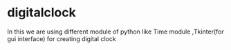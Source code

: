 # digitalclock
In this we are using different module of python like Time module ,Tkinter(for gui interface) for creating digital clock
